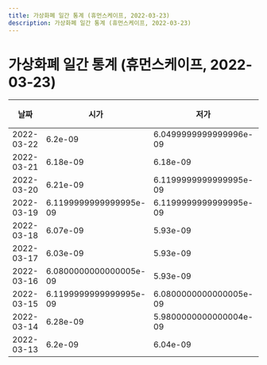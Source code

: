 ```yaml
---
title: 가상화폐 일간 통계 (휴먼스케이프, 2022-03-23)
description: 가상화폐 일간 통계 (휴먼스케이프, 2022-03-23)
---
```



가상화폐 일간 통계 (휴먼스케이프, 2022-03-23)
===

|날짜|시가|저가|고가|종가|비고|
|--|--|--|--|--|--|
|2022-03-22|6.2e-09|6.0499999999999996e-09|6.2e-09|6.0499999999999996e-09|    |
|2022-03-21|6.18e-09|6.18e-09|6.18e-09|6.18e-09|    |
|2022-03-20|6.21e-09|6.1199999999999995e-09|6.21e-09|6.1199999999999995e-09|    |
|2022-03-19|6.1199999999999995e-09|6.1199999999999995e-09|6.2e-09|6.2e-09|    |
|2022-03-18|6.07e-09|5.93e-09|6.17e-09|5.93e-09|    |
|2022-03-17|6.03e-09|5.93e-09|6.07e-09|6.07e-09|    |
|2022-03-16|6.0800000000000005e-09|5.93e-09|6.0800000000000005e-09|5.93e-09|    |
|2022-03-15|6.1199999999999995e-09|6.0800000000000005e-09|6.36e-09|6.09e-09|    |
|2022-03-14|6.28e-09|5.9800000000000004e-09|6.4999999999999995e-09|6.11e-09|    |
|2022-03-13|6.2e-09|6.04e-09|6.2e-09|6.04e-09|    |
